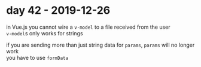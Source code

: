 # day 42 - 2019-12-26

in Vue.js you cannot wire a `v-model` to a file received from the user  
`v-model`s only works for strings

if you are sending more than just string data for `params`, `params` will no longer work  
you have to use `formData`
